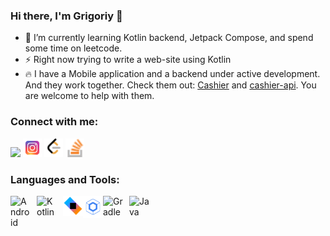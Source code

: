 ### Hi there, I'm Grigoriy 👋

- 🌱 I’m currently learning Kotlin backend, Jetpack Compose, and spend some time on leetcode.
- ⚡ Right now trying to write a web-site using Kotlin
- 🔥 I have a Mobile application and a backend under active development. And they work together. Check them out: [Cashier](https://github.com/Grigoriym/Cashier) and [cashier-api](https://github.com/Grigoriym/cashier-api). You are welcome to help with them.

### Connect with me:
<a href="https://linkedin.com/in/grigoriy-mikhalchuk-v/"><img height="30" src="https://cdn.jsdelivr.net/gh/devicons/devicon/icons/linkedin/linkedin-original.svg"></a>
<a href="https://instagram.com/grigoriymikhalchuk/"><img height="30" src="https://github.com/Grigoriym/GrigoriyM/blob/main/icon/instagram.png"></a>
<a href="https://leetcode.com/grigoriymikhalchuk/"><img height="30" src="https://github.com/Grigoriym/GrigoriyM/blob/main/icon/leetcode.png"></a>
<a href="https://stackoverflow.com/users/9822532/grigoriym"><img height="30" src="https://github.com/Grigoriym/GrigoriyM/blob/main/icon/so.png"></a>

### Languages and Tools:

<img align="left" alt="Android" width="32px" src="https://cdn.jsdelivr.net/gh/devicons/devicon/icons/android/android-plain-wordmark.svg" style="padding-right:10px;" />
<img align="left" alt="Kotlin" width="32px" src="https://cdn.jsdelivr.net/gh/devicons/devicon/icons/kotlin/kotlin-original.svg" style="padding-right:10px;"/>
<img align="left" alt="ktor" width="32px" src="https://github.com/Grigoriym/GrigoriyM/blob/main/icon/ktor.png"/>
<img align="left" alt="Compose" width="32px" src="https://github.com/Grigoriym/GrigoriyM/blob/main/icon/compose.svg"/>
<img align="left" alt="Gradle" width="32px" src="https://cdn.jsdelivr.net/gh/devicons/devicon/icons/gradle/gradle-plain.svg" style="padding-right:10px;"/>
<img align="left" alt="Java" width="32px" src="https://cdn.jsdelivr.net/gh/devicons/devicon/icons/java/java-original-wordmark.svg"/>
